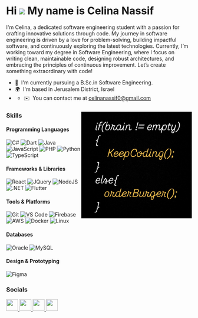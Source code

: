 # Hi ![](https://user-images.githubusercontent.com/18350557/176309783-0785949b-9127-417c-8b55-ab5a4333674e.gif) My name is Celina Nassif

I'm Celina, a dedicated software engineering student with a passion for crafting innovative solutions through code. My journey in software engineering is driven by a love for problem-solving, building impactful software, and continuously exploring the latest technologies. Currently, I’m working toward my degree in Software Engineering, where I focus on writing clean, maintainable code, designing robust architectures, and embracing the principles of continuous improvement. Let’s create something extraordinary with code!

* 🧠  I'm currently pursuing a B.Sc.in Software Engineering.
* 🌍  I'm based in Jerusalem District, Israel
* * ✉️  You can contact me at [celinanassif0@gmail.com](mailto:celinanassif0@gmail.com)

<div>
  <img src="https://github.com/CelinaNassif/CelinaNassif/raw/main/1.jpg" width="300" align="right" alt="Skills Image" />
  
  ### Skills

  #### Programming Languages
  <img src="https://raw.githubusercontent.com/danielcranney/readme-generator/main/public/icons/skills/csharp-colored.svg" width="24" height="24" alt="C#" />
  <img src="https://raw.githubusercontent.com/danielcranney/readme-generator/main/public/icons/skills/dart-colored.svg" width="24" height="24" alt="Dart" />
  <img src="https://raw.githubusercontent.com/danielcranney/readme-generator/main/public/icons/skills/java-colored.svg" width="24" height="24" alt="Java" />
  <img src="https://raw.githubusercontent.com/danielcranney/readme-generator/main/public/icons/skills/javascript-colored.svg" width="24" height="24" alt="JavaScript" />
  <img src="https://raw.githubusercontent.com/danielcranney/readme-generator/main/public/icons/skills/php-colored.svg" width="24" height="24" alt="PHP" />
  <img src="https://raw.githubusercontent.com/danielcranney/readme-generator/main/public/icons/skills/python-colored.svg" width="24" height="24" alt="Python" />
  <img src="https://raw.githubusercontent.com/danielcranney/readme-generator/main/public/icons/skills/typescript-colored.svg" width="24" height="24" alt="TypeScript" />

  #### Frameworks & Libraries
  <img src="https://raw.githubusercontent.com/danielcranney/readme-generator/main/public/icons/skills/react-colored.svg" width="24" height="24" alt="React" />
  <img src="https://raw.githubusercontent.com/danielcranney/readme-generator/main/public/icons/skills/jquery-colored.svg" width="24" height="24" alt="JQuery" />
  <img src="https://raw.githubusercontent.com/danielcranney/readme-generator/main/public/icons/skills/nodejs-colored.svg" width="24" height="24" alt="NodeJS" />
  <img src="https://raw.githubusercontent.com/danielcranney/readme-generator/main/public/icons/skills/dot-net-colored.svg" width="24" height="24" alt=".NET" />
  <img src="https://raw.githubusercontent.com/danielcranney/readme-generator/main/public/icons/skills/flutter-colored.svg" width="24" height="24" alt="Flutter" />

  #### Tools & Platforms
  <img src="https://raw.githubusercontent.com/danielcranney/readme-generator/main/public/icons/skills/git-colored.svg" width="24" height="24" alt="Git" />
  <img src="https://raw.githubusercontent.com/danielcranney/readme-generator/main/public/icons/skills/visualstudiocode.svg" width="24" height="24" alt="VS Code" />
  <img src="https://raw.githubusercontent.com/danielcranney/readme-generator/main/public/icons/skills/firebase-colored.svg" width="24" height="24" alt="Firebase" />
  <img src="https://raw.githubusercontent.com/danielcranney/readme-generator/main/public/icons/skills/aws-colored.svg" width="24" height="24" alt="AWS" />
  <img src="https://raw.githubusercontent.com/danielcranney/readme-generator/main/public/icons/skills/docker-colored.svg" width="24" height="24" alt="Docker" />
  <img src="https://raw.githubusercontent.com/danielcranney/readme-generator/main/public/icons/skills/linux-colored.svg" width="24" height="24" alt="Linux" />

  #### Databases
  <img src="https://raw.githubusercontent.com/danielcranney/readme-generator/main/public/icons/skills/oracle-colored.svg" width="24" height="24" alt="Oracle" />
  <img src="https://raw.githubusercontent.com/danielcranney/readme-generator/main/public/icons/skills/mysql-colored.svg" width="24" height="24" alt="MySQL" />

  #### Design & Prototyping
  <img src="https://raw.githubusercontent.com/danielcranney/readme-generator/main/public/icons/skills/figma-colored.svg" width="24" height="24" alt="Figma" />
</div>




### Socials

<p align="left"> 
<a href="https://www.github.com/CelinaNassif" target="_blank" rel="noreferrer"> 
<picture> 
<source media="(prefers-color-scheme: dark)" srcset="https://raw.githubusercontent.com/danielcranney/readme-generator/main/public/icons/socials/github-dark.svg" /> 
<source media="(prefers-color-scheme: light)" srcset="https://raw.githubusercontent.com/danielcranney/readme-generator/main/public/icons/socials/github.svg" /> 
<img src="https://raw.githubusercontent.com/danielcranney/readme-generator/main/public/icons/socials/github.svg" width="32" height="32" /> 
</picture> 
</a> 
<a href="http://www.instagram.com/celina_nassif9" target="_blank" rel="noreferrer"> 
<picture> 
<source media="(prefers-color-scheme: dark)" srcset="https://raw.githubusercontent.com/danielcranney/readme-generator/main/public/icons/socials/instagram-dark.svg" /> 
<source media="(prefers-color-scheme: light)" srcset="https://raw.githubusercontent.com/danielcranney/readme-generator/main/public/icons/socials/instagram.svg" /> 
<img src="https://raw.githubusercontent.com/danielcranney/readme-generator/main/public/icons/socials/instagram.svg" width="32" height="32" /> 
</picture> 
</a> 
<a href="https://www.linkedin.com/in/CelinaNassif" target="_blank" rel="noreferrer"> 
<picture> 
<source media="(prefers-color-scheme: dark)" srcset="https://raw.githubusercontent.com/danielcranney/readme-generator/main/public/icons/socials/linkedin-dark.svg" /> 
<source media="(prefers-color-scheme: light)" srcset="https://raw.githubusercontent.com/danielcranney/readme-generator/main/public/icons/socials/linkedin.svg" /> 
<img src="https://raw.githubusercontent.com/danielcranney/readme-generator/main/public/icons/socials/linkedin.svg" width="32" height="32" /> 
</picture> 
</a> 
<a href="https://www.x.com/CelinaNassif" target="_blank" rel="noreferrer"> 
<picture> 
<source media="(prefers-color-scheme: dark)" srcset="https://raw.githubusercontent.com/danielcranney/readme-generator/main/public/icons/socials/twitter-dark.svg" /> 
<source media="(prefers-color-scheme: light)" srcset="https://raw.githubusercontent.com/danielcranney/readme-generator/main/public/icons/socials/twitter.svg" /> 
<img src="https://raw.githubusercontent.com/danielcranney/readme-generator/main/public/icons/socials/twitter.svg" width="32" height="32" /> 
</picture> 
</a>
</p>

